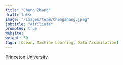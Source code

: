 ```yaml
---
title: "Cheng Zhang"
draft: false
image: "/images/team/ChengZhang.jpeg"
jobtitle: "Affiliate"
promoted: true
Website:
weight: 50
tags: [Ocean, Machine Learning, Data Assimilation]
---
```



Princeton University
